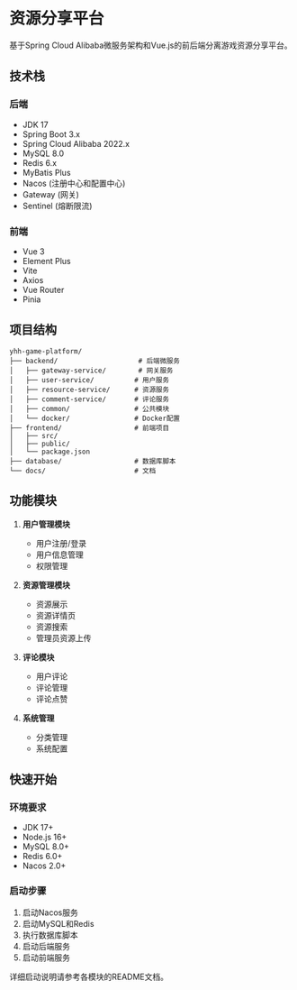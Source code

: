 # 资源分享平台

基于Spring Cloud Alibaba微服务架构和Vue.js的前后端分离游戏资源分享平台。

## 技术栈

### 后端
- JDK 17
- Spring Boot 3.x
- Spring Cloud Alibaba 2022.x
- MySQL 8.0
- Redis 6.x
- MyBatis Plus
- Nacos (注册中心和配置中心)
- Gateway (网关)
- Sentinel (熔断限流)

### 前端
- Vue 3
- Element Plus
- Vite
- Axios
- Vue Router
- Pinia

## 项目结构

```
yhh-game-platform/
├── backend/                    # 后端微服务
│   ├── gateway-service/        # 网关服务
│   ├── user-service/          # 用户服务
│   ├── resource-service/      # 资源服务
│   ├── comment-service/       # 评论服务
│   ├── common/                # 公共模块
│   └── docker/                # Docker配置
├── frontend/                  # 前端项目
│   ├── src/
│   ├── public/
│   └── package.json
├── database/                  # 数据库脚本
└── docs/                      # 文档
```

## 功能模块

1. **用户管理模块**
   - 用户注册/登录
   - 用户信息管理
   - 权限管理

2. **资源管理模块**
   - 资源展示
   - 资源详情页
   - 资源搜索
   - 管理员资源上传

3. **评论模块**
   - 用户评论
   - 评论管理
   - 评论点赞

4. **系统管理**
   - 分类管理
   - 系统配置

## 快速开始

### 环境要求
- JDK 17+
- Node.js 16+
- MySQL 8.0+
- Redis 6.0+
- Nacos 2.0+

### 启动步骤

1. 启动Nacos服务
2. 启动MySQL和Redis
3. 执行数据库脚本
4. 启动后端服务
5. 启动前端服务

详细启动说明请参考各模块的README文档。 